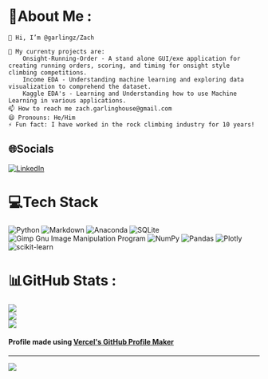 # 💫About Me :

    👋 Hi, I’m @garlingz/Zach

    🚧 My currenty projects are:
        Onsight-Running-Order - A stand alone GUI/exe application for creating running orders, scoring, and timing for onsight style climbing competitions.
        Income EDA - Understanding machine learning and exploring data visualization to comprehend the dataset.
        Kaggle EDA's - Learning and Understanding how to use Machine Learning in various applications.
    📫 How to reach me zach.garlinghouse@gmail.com
    😄 Pronouns: He/Him
    ⚡ Fun fact: I have worked in the rock climbing industry for 10 years!



## 🌐Socials
[![LinkedIn](https://img.shields.io/badge/LinkedIn-%230077B5.svg?logo=linkedin&logoColor=white)](https://linkedin.com/in/https://www.linkedin.com/in/zachary-garlinghouse/) 

# 💻Tech Stack
![Python](https://img.shields.io/badge/python-3670A0?style=for-the-badge&logo=python&logoColor=ffdd54) ![Markdown](https://img.shields.io/badge/markdown-%23000000.svg?style=for-the-badge&logo=markdown&logoColor=white) ![Anaconda](https://img.shields.io/badge/Anaconda-%2344A833.svg?style=for-the-badge&logo=anaconda&logoColor=white) ![SQLite](https://img.shields.io/badge/sqlite-%2307405e.svg?style=for-the-badge&logo=sqlite&logoColor=white) ![Gimp Gnu Image Manipulation Program](https://img.shields.io/badge/Gimp-657D8B?style=for-the-badge&logo=gimp&logoColor=FFFFFF) ![NumPy](https://img.shields.io/badge/numpy-%23013243.svg?style=for-the-badge&logo=numpy&logoColor=white) ![Pandas](https://img.shields.io/badge/pandas-%23150458.svg?style=for-the-badge&logo=pandas&logoColor=white) ![Plotly](https://img.shields.io/badge/Plotly-%233F4F75.svg?style=for-the-badge&logo=plotly&logoColor=white) ![scikit-learn](https://img.shields.io/badge/scikit--learn-%23F7931E.svg?style=for-the-badge&logo=scikit-learn&logoColor=white)
# 📊GitHub Stats :
![](https://github-readme-stats.vercel.app/api?username=garlingz&theme=radical&hide_border=false&include_all_commits=false&count_private=false)<br/>
![](https://github-readme-streak-stats.herokuapp.com/?user=garlingz&theme=radical&hide_border=false)<br/>
![](https://github-readme-stats.vercel.app/api/top-langs/?username=garlingz&theme=radical&hide_border=false&include_all_commits=false&count_private=false&layout=compact)


#### Profile made using [Vercel's GitHub Profile Maker](https://github-profile-maker.vercel.app/)
---
[![](https://visitcount.itsvg.in/api?id=garlingz&icon=0&color=0)](https://visitcount.itsvg.in)
